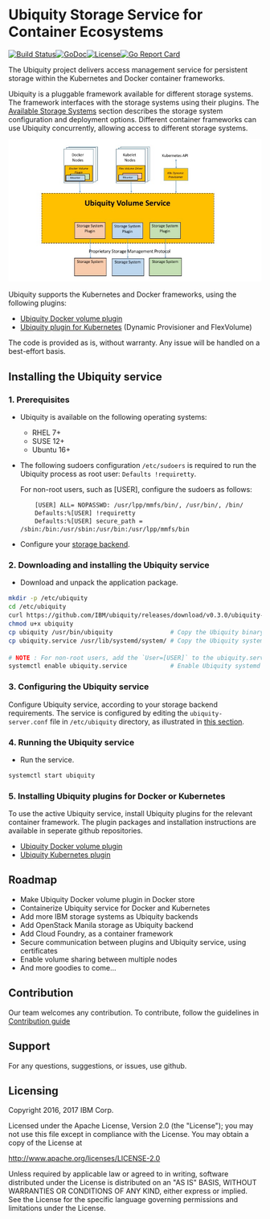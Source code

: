 # Ubiquity Storage Service for Container Ecosystems 
[![Build Status](https://travis-ci.org/IBM/ubiquity.svg?branch=master)](https://travis-ci.org/IBM/ubiquity)[![GoDoc](https://godoc.org/github.com/IBM/ubiquity?status.svg)](https://godoc.org/github.com/IBM/ubiquity)[![License](https://img.shields.io/badge/license-Apache--2.0-blue.svg)](http://www.apache.org/licenses/LICENSE-2.0)[![Go Report Card](https://goreportcard.com/badge/github.com/IBM/ubiquity)](https://goreportcard.com/report/github.com/IBM/ubiquity)

The Ubiquity project delivers access management service for persistent storage within the Kubernetes and Docker container frameworks. 

Ubiquity is a pluggable framework available for different storage systems. The framework interfaces with the storage systems using their plugins. The [Available Storage Systems](supportedStorage.md) section describes the storage system  configuration and deployment options. Different container frameworks can use Ubiquity concurrently, allowing access to different storage systems. 





![Ubiquity Overview](images/UbiquityOverview.jpg)

Ubiquity supports the Kubernetes and Docker frameworks, using the following plugins:

- [Ubiquity Docker volume plugin](https://github.com/IBM/ubiquity-docker-plugin)
- [Ubiquity plugin for Kubernetes](https://github.com/IBM/ubiquity-k8s) (Dynamic Provisioner and FlexVolume)

The code is provided as is, without warranty. Any issue will be handled on a best-effort basis.

## Installing the Ubiquity service

### 1. Prerequisites
  * Ubiquity is available on the following operating systems:
    - RHEL 7+
    - SUSE 12+
    - Ubuntu 16+
  * The following sudoers configuration `/etc/sudoers` is required to run the Ubiquity process as root user: `Defaults !requiretty`.

     For non-root users, such as [USER], configure the sudoers as follows: 

     ```
         [USER] ALL= NOPASSWD: /usr/lpp/mmfs/bin/, /usr/bin/, /bin/
         Defaults:%[USER] !requiretty
         Defaults:%[USER] secure_path = /sbin:/bin:/usr/sbin:/usr/bin:/usr/lpp/mmfs/bin
     ```

        
  * Configure your [storage backend](supportedStorage.md). 

### 2. Downloading and installing the Ubiquity service 

  * Download and unpack the application package.
```bash
mkdir -p /etc/ubiquity
cd /etc/ubiquity
curl https://github.com/IBM/ubiquity/releases/download/v0.3.0/ubiquity-0.3.0.tar.gz | tar xf -
chmod u+x ubiquity
cp ubiquity /usr/bin/ubiquity                # Copy the Ubiquity binary file
cp ubiquity.service /usr/lib/systemd/system/ # Copy the Ubiquity systemd config to systemd directory

# NOTE : For non-root users, add the `User=[USER]` to the ubiquity.service file before enabling the service.
systemctl enable ubiquity.service            # Enable Ubiquity systemd service
```

### 3. Configuring the Ubiquity service
Configure Ubiquity service, according to your storage backend requirements. The service is configured by editing the `ubiquity-server.conf` file in `/etc/ubiquity` directory, as illustrated in [this section](supportedStorage.md).


### 4. Running the Ubiquity service
  * Run the service.
```bash
systemctl start ubiquity    
```


### 5. Installing Ubiquity plugins for Docker or Kubernetes
To use the active Ubiquity service, install Ubiquity plugins for the relevant container framework. The plugin packages and installation instructions are available in seperate github repositories.
  * [Ubiquity Docker volume plugin](https://github.com/IBM/ubiquity-docker-plugin)
  * [Ubiquity Kubernetes plugin](https://github.com/IBM/ubiquity-k8s)


## Roadmap

 * Make Ubiquity Docker volume plugin in Docker store
 * Containerize Ubiquity service for Docker and Kubernetes
 * Add more IBM storage systems as Ubiquity backends
 * Add OpenStack Manila storage as Ubiquity backend
 * Add Cloud Foundry, as a container framework
 * Secure communication between plugins and Ubiquity service, using certificates
 * Enable volume sharing between multiple nodes
 * And more goodies to come...


## Contribution
Our team welcomes any contribution.
To contribute, follow the guidelines in [Contribution guide](contribution-guide.md)

## Support
For any questions, suggestions, or issues, use github.

## Licensing

Copyright 2016, 2017 IBM Corp.

Licensed under the Apache License, Version 2.0 (the "License");
you may not use this file except in compliance with the License.
You may obtain a copy of the License at

http://www.apache.org/licenses/LICENSE-2.0

Unless required by applicable law or agreed to in writing, software
distributed under the License is distributed on an "AS IS" BASIS,
WITHOUT WARRANTIES OR CONDITIONS OF ANY KIND, either express or implied.
See the License for the specific language governing permissions and
limitations under the License.
